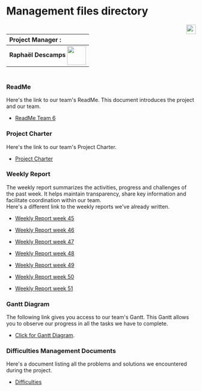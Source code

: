 # Management files directory 

[<img src="https://www.presse-citron.net/app/uploads/2020/06/linkedin-logo.jpg"  width="25px" align=right>](https://www.linkedin.com/in/rapha%C3%ABl-descamps-201112293)


| Project Manager :        |
| :-------------- |
| **Raphaël Descamps** <img src="https://ca.slack-edge.com/T019N8PRR7W-U05TNB290FJ-abc72bbf0d47-512" width="50px" align=center> |

### <br> ReadMe 

Here's the link to our team's ReadMe. This document introduces the project and our team. 

* [ReadMe Team 6](../README.md)

### Project Charter

Here's the link to our team's Project Charter.

* [Project Charter](https://docs.google.com/spreadsheets/d/1TsUUccu2tHIzaquExrp2YchRUE8ImAT6fgPyLSOc3GU/edit?usp=sharing)

### Weekly Report 

The weekly report summarizes the activities, progress and challenges of the past week. It helps maintain transparency, share key information and facilitate coordination within our team.<br>
Here's a different link to the weekly reports we've already written.

* [Weekly Report week 45](../weeklyreport/weeklyreport45.md)

* [Weekly Report week 46](../weeklyreport/weeklyreport46.md)

* [Weekly Report week 47](../weeklyreport/weeklyreport47.md)

* [Weekly Report week 48](../weeklyreport/weeklyreport48.md)

* [Weekly Report week 49](../weeklyreport/weeklyreport49.md)

* [Weekly Report week 50](../weeklyreport/weeklyreport50.md)

* [Weekly Report week 51](../weeklyreport/weeklyreport51.md)

### Gantt Diagram

The following link gives you access to our team's Gantt. This Gantt allows you to observe our progress in all the tasks we have to complete. 

* [Click for Gantt Diagram](https://docs.google.com/spreadsheets/d/14zmxl0TTvft6xD5HXRiZPvcDN_OqEZXFPyNOz_zGEo0/edit?usp=sharing/).

### Difficulties Management Documents

Here's a document listing all the problems and solutions we encountered during the project. 

* [Difficulties](../Management/DifficultiesDocumentManagement.md)


